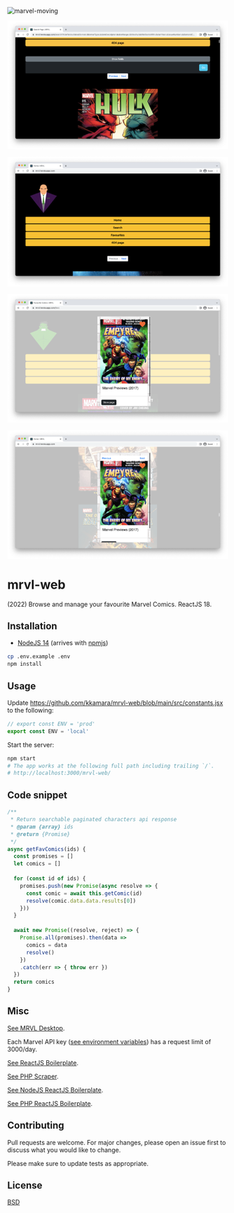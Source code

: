 ![marvel-moving](https://user-images.githubusercontent.com/31970496/201666745-37f4c424-0557-4051-bf27-d40cd0b09780.gif)

![mrvl4.png](https://raw.githubusercontent.com/kkamara/useful/main/mrvl4.png)

![mrvl.png](https://raw.githubusercontent.com/kkamara/useful/main/mrvl.png)

![mrvl2.png](https://raw.githubusercontent.com/kkamara/useful/main/mrvl2.png)

![mrvl3.png](https://raw.githubusercontent.com/kkamara/useful/main/mrvl3.png)

# mrvl-web

(2022) Browse and manage your favourite Marvel Comics. ReactJS 18.

## Installation

* [NodeJS 14](https://nodejs.org/en/blog/release/v14.21.3) (arrives with [npmjs](https://www.npmjs.com/))

```sh
cp .env.example .env
npm install
```

## Usage

Update https://github.com/kkamara/mrvl-web/blob/main/src/constants.jsx to the following:

```js
// export const ENV = 'prod'
export const ENV = 'local'
```

Start the server:
```bash
npm start
# The app works at the following full path including trailing `/`.
# http://localhost:3000/mrvl-web/
```

## Code snippet

```js
/** 
 * Return searchable paginated characters api response
 * @param {array} ids
 * @return {Promise}
 */
async getFavComics(ids) {
  const promises = []
  let comics = []

  for (const id of ids) {
    promises.push(new Promise(async resolve => {
      const comic = await this.getComic(id)
      resolve(comic.data.data.results[0])
    }))
  }

  await new Promise((resolve, reject) => {
    Promise.all(promises).then(data => 
      comics = data
      resolve()
    })  
    .catch(err => { throw err })
  })  
  return comics
}
```

## Misc

[See MRVL Desktop](https://www.github.com/kkamara/mrvl-desktop).

Each Marvel API key ([see environment variables](https://raw.githubusercontent.com/kkamara/mrvl-web/main/.env.example)) has a request limit of 3000/day.

[See ReactJS Boilerplate](https://github.com/kkamara/reactjs-boilerplate).

[See PHP Scraper](https://github.com/kkamara/php-scraper).

[See NodeJS ReactJS Boilerplate](https://github.com/kkamara/nodejs-reactjs-boilerplate).

[See PHP ReactJS Boilerplate](https://github.com/kkamara/php-reactjs-boilerplate).

## Contributing
Pull requests are welcome. For major changes, please open an issue first to discuss what you would like to change.

Please make sure to update tests as appropriate.

## License
[BSD](https://opensource.org/licenses/BSD-3-Clause)
